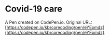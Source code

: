 # Covid-19 care

A Pen created on CodePen.io. Original URL: [https://codepen.io/kbrcorecoding/pen/eYExmdz](https://codepen.io/kbrcorecoding/pen/eYExmdz).

